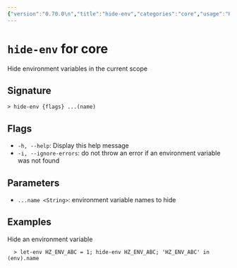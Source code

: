 ```yaml
---
{"version":"0.70.0\n","title":"hide-env","categories":"core","usage":"Hide environment variables in the current scope\n"}
---
```

<!-- THIS FILE IS GENERATED BY update_book_commands.cjs USING NUSHELL'S HELP COMMANDS.
REFRAIN FROM EDITING IT MANUALLY.-->
# <code>hide-env</code> for core

<div class='command-title'>Hide environment variables in the current scope</div>

## Signature

```> hide-env {flags} ...(name)```

## Flags

 * ```-h, --help```: Display this help message
 * ```-i, --ignore-errors```: do not throw an error if an environment variable was not found
## Parameters

 * ```...name <String>```: environment variable names to hide
## Examples

  Hide an environment variable
```shell
  > let-env HZ_ENV_ABC = 1; hide-env HZ_ENV_ABC; 'HZ_ENV_ABC' in (env).name
```


